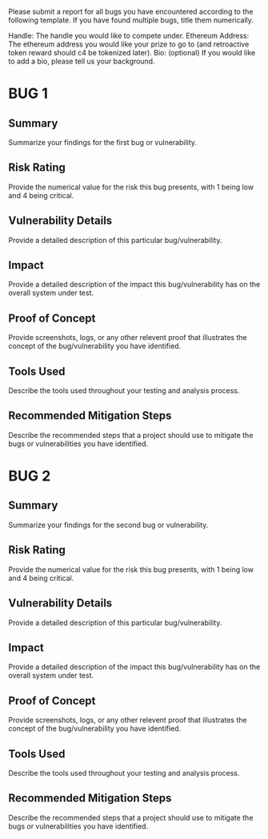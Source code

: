 Please submit a report for all bugs you have encountered according to the following template. If you have found multiple bugs, title them numerically. 

Handle: The handle you would like to compete under.
Ethereum Address: The ethereum address you would like your prize to go to (and retroactive token reward should c4 be tokenized later).
Bio: (optional) If you would like to add a bio, please tell us your background.

# BUG 1
## Summary
Summarize your findings for the first bug or vulnerability. 

## Risk Rating
Provide the numerical value for the risk this bug presents, with 1 being low and 4 being critical.
## Vulnerability Details
Provide a detailed description of this particular bug/vulnerability.
## Impact
Provide a detailed description of the impact this bug/vulnerability has on the overall system under test.
## Proof of Concept
Provide screenshots, logs, or any other relevent proof that illustrates the concept of the bug/vulnerability you have identified.
## Tools Used
Describe the tools used throughout your testing and analysis process.
## Recommended Mitigation Steps
Describe the recommended steps that a project should use to mitigate the bugs or vulnerabilities you have identified.



# BUG 2
## Summary
Summarize your findings for the second bug or vulnerability. 

## Risk Rating
Provide the numerical value for the risk this bug presents, with 1 being low and 4 being critical.
## Vulnerability Details
Provide a detailed description of this particular bug/vulnerability.
## Impact
Provide a detailed description of the impact this bug/vulnerability has on the overall system under test.
## Proof of Concept
Provide screenshots, logs, or any other relevent proof that illustrates the concept of the bug/vulnerability you have identified.
## Tools Used
Describe the tools used throughout your testing and analysis process.
## Recommended Mitigation Steps
Describe the recommended steps that a project should use to mitigate the bugs or vulnerabilities you have identified.
